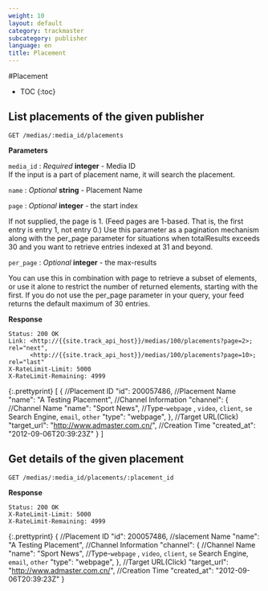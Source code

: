 ```yaml
---
weight: 10
layout: default
category: trackmaster
subcategory: publisher
language: en
title: Placement
---
```


#Placement

* TOC
{:toc}

## List placements of the given publisher

    GET /medias/:media_id/placements

**Parameters**

`media_id`
: _Required_ **integer** - Media ID   
If the input is a part of placement name, it will search the placement.

`name`
: _Optional_ **string** - Placement Name


`page`
: _Optional_ **integer** - the start index  
  
If not supplied, the page is 1. (Feed pages are 1-based. That is, the first entry is entry 1, not entry 0.) Use this parameter as a pagination mechanism along with the per_page parameter for situations when totalResults exceeds 30 and you want to retrieve entries indexed at 31 and beyond.

`per_page`
: _Optional_ **integer** - the max-results     

You can use this in combination with page to retrieve a subset of elements, or use it alone to restrict the number of returned elements, starting with the first. If you do not use the per_page parameter in your query, your feed returns the default maximum of 30 entries.

**Response**

    Status: 200 OK
    Link: <http://{{site.track_api_host}}/medias/100/placements?page=2>; rel="next",
          <http://{{site.track_api_host}}/medias/100/placements?page=10>; rel="last"
    X-RateLimit-Limit: 5000
    X-RateLimit-Remaining: 4999

{:.prettyprint}
    [
      {
        //Placement ID
        "id": 200057486,
        //Placement Name
        "name": "A Testing Placement",
        //Channel Information
        "channel": {
            //Channel Name
            "name": "Sport News",
            //Type-`webpage` , `video`, `client`, `se` Search Engine, `email`, `other`
            "type": "webpage",
    },
        //Target URL(Click)
        "target_url": "http://www.admaster.com.cn/",
        //Creation Time
        "created_at": "2012-09-06T20:39:23Z"
      }
    ]


## Get details of the given placement

    GET /medias/:media_id/placements/:placement_id

**Response**

    Status: 200 OK
    X-RateLimit-Limit: 5000
    X-RateLimit-Remaining: 4999

{:.prettyprint}
    {
    //Placement ID
    "id": 200057486,
    //slacement Name
    "name": "A Testing Placement",
    //Channel Information
    "channel": {
        //Channel Name
        "name": "Sport News",
        //Type-`webpage` , `video`, `client`, `se` Search Engine, `email`, `other`
        "type": "webpage",
    },
    //Target URL(Click)
    "target_url": "http://www.admaster.com.cn/",
    //Creation Time
    "created_at": "2012-09-06T20:39:23Z"
    }
